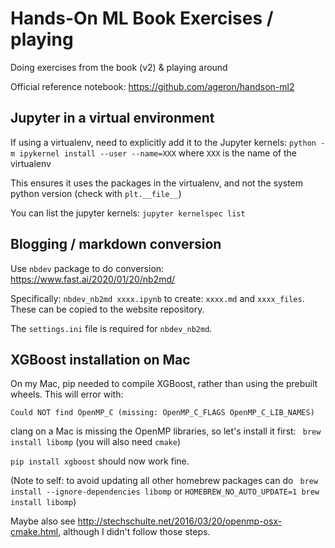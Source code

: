 # Hands-On ML Book Exercises / playing

Doing exercises from the book (v2) & playing around

Official reference notebook: https://github.com/ageron/handson-ml2


## Jupyter in a virtual environment

If using a virtualenv, need to explicitly add it to the Jupyter kernels: `python -m ipykernel install --user --name=XXX` where `XXX` is the name of the virtualenv

This ensures it uses the packages in the virtualenv, and not the system python version (check with `plt.__file__`)

You can list the jupyter kernels: `jupyter kernelspec list`


## Blogging / markdown conversion

Use `nbdev` package to do conversion: https://www.fast.ai/2020/01/20/nb2md/

Specifically: `nbdev_nb2md xxxx.ipynb` to create: `xxxx.md` and `xxxx_files`. These can be copied to the website repository.

The `settings.ini` file is required for `nbdev_nb2md`.

## XGBoost installation on Mac

On my Mac, pip needed to compile XGBoost, rather than using the prebuilt wheels. This will error with: 

```
Could NOT find OpenMP_C (missing: OpenMP_C_FLAGS OpenMP_C_LIB_NAMES)
```

clang on a Mac is missing the OpenMP libraries, so let's install it first: ` brew install libomp` (you will also need `cmake`)

`pip install xgboost` should now work fine.

(Note to self: to avoid updating all other homebrew packages can do ` brew install --ignore-dependencies libomp` or `HOMEBREW_NO_AUTO_UPDATE=1 brew install libomp`)

Maybe also see http://stechschulte.net/2016/03/20/openmp-osx-cmake.html, although I didn't follow those steps.